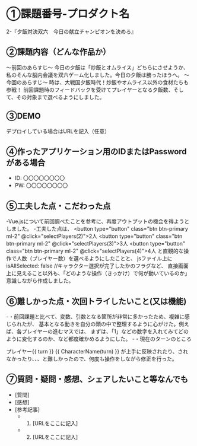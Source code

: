 # ①課題番号-プロダクト名

2-『夕飯対決双六　今日の献立チャンピオンを決めろ』

## ②課題内容（どんな作品か）
～前回のあらすじ～
今日の夕飯は「炒飯とオムライス」どちらにさせようか、私のそんな脳内会議を双六ゲーム化しました。今日の夕飯は勝ったほうへ。
～今回のあらすじ～
時は、大戦国夕飯時代！炒飯やオムライス以外の食材たちも参戦！
前回課題時のフィードバックを受けてプレイヤーとなる夕飯数、そして、その対象まで選べるようにしました。

## ③DEMO

デプロイしている場合はURLを記入（任意）

## ④作ったアプリケーション用のIDまたはPasswordがある場合

- ID: 〇〇〇〇〇〇〇〇
- PW: 〇〇〇〇〇〇〇〇

## ⑤工夫した点・こだわった点

-Vue.jsについて前回調べたことを参考に、再度アウトプットの機会を得ようとしました。
-工夫した点は、
<button type="button" class="btn btn-primary ml-2" @click="selectPlayers(2)">2人</button>
            <button type="button" class="btn btn-primary ml-2" @click="selectPlayers(3)">3人</button>
            <button type="button" class="btn btn-primary ml-2" @click="selectPlayers(4)">4人</button>
            と直観的な操作で人数（プレイヤー数）を選べるようにしたことと、
jsファイル上にisAllSelected: false //キャラクター選択が完了したかのフラグなど、
直接画面上に見えること以外も、「どのような操作（きっかけ）で何が動いているのか」意識しながら作成しました。


## ⑥難しかった点・次回トライしたいこと(又は機能)
-・前回課題と比べて、変数、引数となる箇所が非常に多かったため、複雑に感じられたが、
基本となる動きを自分の頭の中で整理するように心がけた。例えば、各プレイヤーの進むマスでは、
まずは、「1」などの数字を入れてみてどのように変化するのか、など都度確かめるようにした。
-・現在のターンのところ
 <td>プレイヤー{{ turn }} {{ CharacterName(turn) }}</td>
 が上手に反映されたり、されなかったり、、、と難しかったので、何度も操作をしながら修正を行った。


## ⑦質問・疑問・感想、シェアしたいこと等なんでも

- [質問]
- [感想]
- [参考記事]
  - 1. [URLをここに記入]
  - 2. [URLをここに記入]


